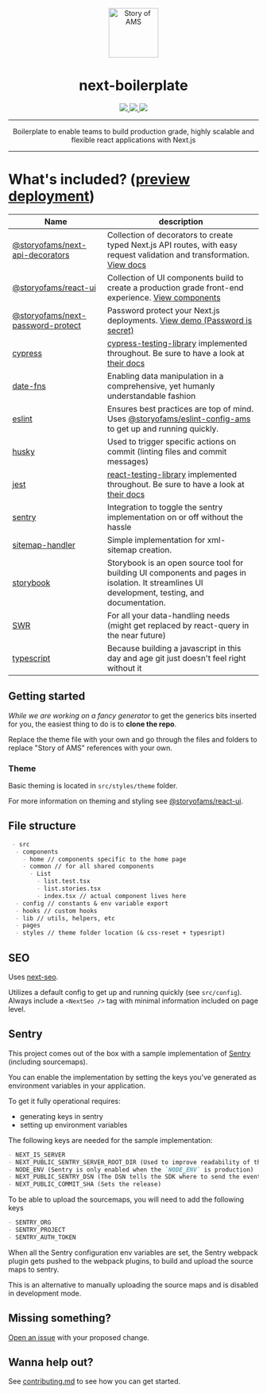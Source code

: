 <div align="center">
  <p align="center">
    <a aria-label="Story of AMS logo" href="https://storyofams.com/" target="_blank" align="center">
      <img src="https://avatars.githubusercontent.com/u/19343504" alt="Story of AMS" width="100">
    </a>
    <h1 align="center">next-boilerplate</h1>
  </p>
  <p align="center">
    <a aria-label="Releases" href="https://GitHub.com/storyofams/next-boilerplate/releases/">
      <img src="https://img.shields.io/github/release/storyofams/next-boilerplate.svg" />
    </a>
    <a aria-label="Codesandbox" href="https://githubbox.com/storyofams/next-boilerplate">
      <img src="https://img.shields.io/badge/Open%20in-CodeSandbox-blue?style=flat-square&logo=codesandbox" />
    </a>
    <a aria-label="Stars" href="https://github.com/storyofams/next-boilerplate/stargazers/">
      <img src="https://img.shields.io/github/stars/storyofams/next-boilerplate.svg?style=social&label=Star&maxAge=86400" />
    </a>
  </p>
</div>

---

<div align="center">
  Boilerplate to enable teams to build production grade, highly scalable and flexible react applications with Next.js
</div>

---

# What's included? ([preview deployment](https://next-boilerplate-storyofams.vercel.app/))

| Name                                                                                                   | description                                                                                                                                                                                                                  |
| ------------------------------------------------------------------------------------------------------ | ---------------------------------------------------------------------------------------------------------------------------------------------------------------------------------------------------------------------------- |
| [@storyofams/next-api-decorators](https://github.com/storyofams/next-api-decorators)                   | Collection of decorators to create typed Next.js API routes, with easy request validation and transformation. [View docs](https://next-api-decorators.vercel.app/)                                                           |
| [@storyofams/react-ui](https://github.com/storyofams/react-ui)                                         | Collection of UI components build to create a production grade front-end experience. [View components](https://react-ui-storyofams.vercel.app/)                                                                              |
| [@storyofams/next-password-protect](https://github.com/storyofams/next-password-protect)               | Password protect your Next.js deployments. [View demo (Password is secret)](https://next-boilerplate-ten.vercel.app/)                                                                                                        |
| [cypress](https://www.cypress.io/)                                                                     | [cypress-testing-library](https://testing-library.com/docs/cypress-testing-library/intro/) implemented throughout. Be sure to have a look at [their docs](https://testing-library.com/docs/cypress-testing-library/intro/)   |
| [date-fns](https://date-fns.org/)                                                                      | Enabling data manipulation in a comprehensive, yet humanly understandable fashion                                                                                                                                            |
| [eslint](https://github.com/eslint/eslint)                                                             | Ensures best practices are top of mind. Uses [@storyofams/eslint-config-ams](https://github.com/storyofams/eslint-config-ams) to get up and running quickly.                                                                 |
| [husky](https://github.com/typicode/husky)                                                             | Used to trigger specific actions on commit (linting files and commit messages)                                                                                                                                               |
| [jest](https://jestjs.io/)                                                                             | [react-testing-library](https://testing-library.com/docs/react-testing-library/intro/) implemented throughout. Be sure to have a look at [their docs](https://testing-library.com/docs/react-testing-library/example-intro/) |
| [sentry](https://sentry.io/welcome/)                                                                   | Integration to toggle the sentry implementation on or off without the hassle                                                                                                                                                 |
| [sitemap-handler](https://github.com/storyofams/next-boilerplate/blob/master/src/pages/api/sitemap.ts) | Simple implementation for xml-sitemap creation.                                                                                                                                                                              |
| [storybook](https://storybook.js.org/)                                                                 | Storybook is an open source tool for building UI components and pages in isolation. It streamlines UI development, testing, and documentation.                                                                               |
| [SWR](https://swr.vercel.app/)                                                                         | For all your data-handling needs (might get replaced by react-query in the near future)                                                                                                                                      |
| [typescript](https://www.typescriptlang.org/docs/)                                                     | Because building a javascript in this day and age git just doesn't feel right without it                                                                                                                                     |

## Getting started
*While we are working on a fancy generator* to get the generics bits inserted for you, the easiest thing to do is to **clone the repo**.

Replace the theme file with your own and go through the files and folders to replace "Story of AMS" references with your own.

### Theme

Basic theming is located in `src/styles/theme` folder.

For more information on theming and styling see [@storyofams/react-ui](https://github.com/storyofams/react-ui).

## File structure

```md
 - src
  - components
    - home // components specific to the home page
    - common // for all shared components
      - List
        - list.test.tsx
        - list.stories.tsx
        - index.tsx // actual component lives here
  - config // constants & env variable export
  - hooks // custom hooks
  - lib // utils, helpers, etc
  - pages
  - styles // theme folder location (& css-reset + typesript)
```

## SEO

Uses [next-seo](https://github.com/garmeeh/next-seo).

Utilizes a default config to get up and running quickly (see `src/config`).
Always include a `<NextSeo />` tag with minimal information included on page level.

## Sentry

This project comes out of the box with a sample implementation of [Sentry](https://sentry.io/welcome/) (including sourcemaps).

You can enable the implementation by setting the keys you've generated as environment variables in your application.

To get it fully operational requires:

- generating keys in sentry
- setting up environment variables

The following keys are needed for the sample implementation:

```md
- NEXT_IS_SERVER
- NEXT_PUBLIC_SENTRY_SERVER_ROOT_DIR (Used to improve readability of the framepaths in the sourcemaps)
- NODE_ENV (Sentry is only enabled when the `NODE_ENV` is production)
- NEXT_PUBLIC_SENTRY_DSN (The DSN tells the SDK where to send the events)
- NEXT_PUBLIC_COMMIT_SHA (Sets the release)
```

To be able to upload the sourcemaps, you will need to add the following keys

```md
- SENTRY_ORG
- SENTRY_PROJECT
- SENTRY_AUTH_TOKEN
```

When all the Sentry configuration env variables are set, the Sentry webpack plugin gets pushed to the webpack plugins, to build and upload the source maps to sentry.

This is an alternative to manually uploading the source maps and is disabled in development mode.

## Missing something?

[Open an issue](https://github.com/storyofams/next-boilerplate/issues/new/choose) with your proposed change.

## Wanna help out?

See [contributing.md](https://github.com/storyofams/next-boilerplate/blob/master/.github/CONTRIBUTING.md) to see how you can get started.
